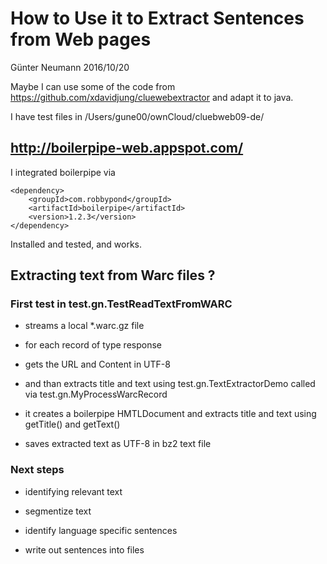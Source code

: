 # How to Use it to Extract Sentences from Web pages

Günter Neumann 2016/10/20

Maybe I can use some of the code from https://github.com/xdavidjung/cluewebextractor
and adapt it to java.

I have test files in /Users/gune00/ownCloud/cluebweb09-de/

## http://boilerpipe-web.appspot.com/

I integrated boilerpipe via

	<dependency>
		<groupId>com.robbypond</groupId>
		<artifactId>boilerpipe</artifactId>
		<version>1.2.3</version>
	</dependency>

	
Installed and tested, and works.

## Extracting text from Warc files ?

### First test in test.gn.TestReadTextFromWARC

- streams a local *.warc.gz file

- for each record of type response

- gets the URL and Content in UTF-8

- and than extracts title and text using test.gn.TextExtractorDemo called via test.gn.MyProcessWarcRecord

- it creates a boilerpipe HMTLDocument and extracts title and text using getTitle() and getText()

- saves extracted text as UTF-8 in bz2 text file

### Next steps

- identifying relevant text

- segmentize text

- identify language specific sentences

- write out sentences into files


